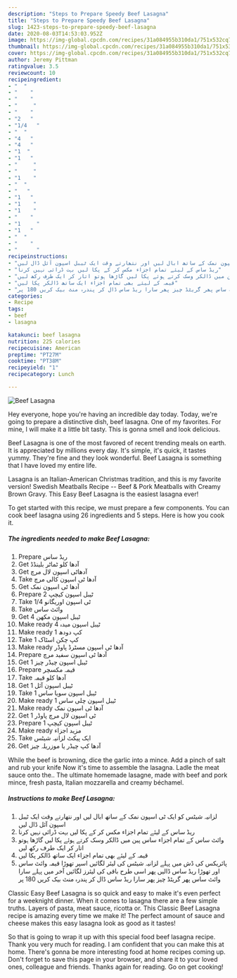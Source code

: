 ```yaml
---
description: "Steps to Prepare Speedy Beef Lasagna"
title: "Steps to Prepare Speedy Beef Lasagna"
slug: 1423-steps-to-prepare-speedy-beef-lasagna
date: 2020-08-03T14:53:03.952Z
image: https://img-global.cpcdn.com/recipes/31a084955b310da1/751x532cq70/beef-lasagna-recipe-main-photo.jpg
thumbnail: https://img-global.cpcdn.com/recipes/31a084955b310da1/751x532cq70/beef-lasagna-recipe-main-photo.jpg
cover: https://img-global.cpcdn.com/recipes/31a084955b310da1/751x532cq70/beef-lasagna-recipe-main-photo.jpg
author: Jeremy Pittman
ratingvalue: 3.5
reviewcount: 10
recipeingredient:
- "  "
- "    "
- "    "
- "     "
- "    "
- "2   "
- "1/4   "
- "  "
- "4   "
- "4   "
- "1  "
- "1   "
- "     "
- "     "
- "1    "
- "  "
- "   "
- "1   "
- "1    "
- "1    "
- "    "
- "1     "
- "1   "
- "  "
- "    "
- "      "
recipeinstructions:
- "لزانیہ شیٹس کو ایک ٹی اسپون نمک کے ساتھ ابال لیں اور نتھارتے وقت ایک ٹیبل اسپون آئل ڈال لیں"
- "ریڈ ساس کے لیئے تمام اجزاء مکس کر کے پکا لیں بہت ڈرائی نہیں کرنا"
- "وائٹ ساس کے تمام اجزاء ساس پین میں ڈالکر وسک کرتے ہوئے پکا لیں گاڑھا ہوتو اتار کر ایک طرف رکھ لیں"
- "قیمہ کے لیئے بھی تمام اجزاء ایک ساتھ ڈالکر پکا لیں"
- "پائریکس کی ڈش میں پہلے لزانیہ شیٹس کی لیئر لگائیں اسپر تھوڑا قیمہ وائٹ ساس اور تھوڑا ریڈ ساس ڈالیں پھر اسی طرح باقی کی لیئرز لگائیں آخر میں پہلے سارا وائٹ ساس پھر گریٹڈ چیز پھر سارا ریڈ ساس ڈال کر پندرہ منٹ بیک کریں 180 پر"
categories:
- Recipe
tags:
- beef
- lasagna

katakunci: beef lasagna 
nutrition: 225 calories
recipecuisine: American
preptime: "PT27M"
cooktime: "PT38M"
recipeyield: "1"
recipecategory: Lunch

---
```



![Beef Lasagna](https://img-global.cpcdn.com/recipes/31a084955b310da1/751x532cq70/beef-lasagna-recipe-main-photo.jpg)

Hey everyone, hope you're having an incredible day today. Today, we're going to prepare a distinctive dish, beef lasagna. One of my favorites. For mine, I will make it a little bit tasty. This is gonna smell and look delicious.

Beef Lasagna is one of the most favored of recent trending meals on earth. It is appreciated by millions every day. It's simple, it's quick, it tastes yummy. They're fine and they look wonderful. Beef Lasagna is something that I have loved my entire life.

Lasagna is an Italian-American Christmas tradition, and this is my favorite version! Swedish Meatballs Recipe -- Beef &amp; Pork Meatballs with Creamy Brown Gravy. This Easy Beef Lasagna is the easiest lasagna ever!


To get started with this recipe, we must prepare a few components. You can cook beef lasagna using 26 ingredients and 5 steps. Here is how you cook it.

<!--inarticleads1-->

##### The ingredients needed to make Beef Lasagna:

1. Prepare  ریڈ ساس
1. Get  آدھا کلو ٹماٹر بلینڈڈ
1. Get  آدھاٹی اسپون لال مرچ
1. Take  آدھا ٹی اسپون کالی مرچ
1. Get  آدھا ٹی اسپون نمک
1. Prepare 2 ٹیبل اسپون کیچپ
1. Take 1/4 ٹی اسپون اوریگانو
1. Take  وائٹ ساس
1. Get 4 ٹیبل اسپون مکھن
1. Make ready 4 ٹیبل اسپون میدہ
1. Make ready 1 کپ دودھ
1. Take 1 کپ چکن اسٹاک
1. Make ready  آدھا ٹی اسپون مسٹرڈ پاوڈر
1. Prepare  آدھا ٹی اسپون سفید مرچ
1. Get 1 ٹیبل اسپون چیڈر چیز
1. Prepare  قیمہ مکسچر
1. Take  آدھا کلو قیمہ
1. Get 1 ٹیبل اسپون آئل
1. Take 1 ٹیبل اسپون سویا ساس
1. Make ready 1 ٹیبل اسپون چلی ساس
1. Make ready  آدھا ٹی اسپون نمک
1. Get 1 ٹی اسپون لال مرچ پاوڈر
1. Prepare 1 ٹیبل اسپون کیچپ
1. Make ready  مزید اجزاء
1. Take  ایک پیکٹ لزانیہ شیٹس
1. Get  آدھا کپ چیڈر یا موزریلہ چیز


While the beef is browning, dice the garlic into a mince. Add a pinch of salt and rub your knife Now it&#39;s time to assemble the lasagna. Ladle the meat sauce onto the.. The ultimate homemade lasagne, made with beef and pork mince, fresh pasta, Italian mozzarella and creamy béchamel. 

<!--inarticleads2-->

##### Instructions to make Beef Lasagna:

1. لزانیہ شیٹس کو ایک ٹی اسپون نمک کے ساتھ ابال لیں اور نتھارتے وقت ایک ٹیبل اسپون آئل ڈال لیں
1. ریڈ ساس کے لیئے تمام اجزاء مکس کر کے پکا لیں بہت ڈرائی نہیں کرنا
1. وائٹ ساس کے تمام اجزاء ساس پین میں ڈالکر وسک کرتے ہوئے پکا لیں گاڑھا ہوتو اتار کر ایک طرف رکھ لیں
1. قیمہ کے لیئے بھی تمام اجزاء ایک ساتھ ڈالکر پکا لیں
1. پائریکس کی ڈش میں پہلے لزانیہ شیٹس کی لیئر لگائیں اسپر تھوڑا قیمہ وائٹ ساس اور تھوڑا ریڈ ساس ڈالیں پھر اسی طرح باقی کی لیئرز لگائیں آخر میں پہلے سارا وائٹ ساس پھر گریٹڈ چیز پھر سارا ریڈ ساس ڈال کر پندرہ منٹ بیک کریں 180 پر


Classic Easy Beef Lasagna is so quick and easy to make it&#39;s even perfect for a weeknight dinner. When it comes to lasagna there are a few simple truths. Layers of pasta, meat sauce, ricotta or. This Classic Beef Lasagna recipe is amazing every time we make it! The perfect amount of sauce and cheese makes this easy lasagna look as good as it tastes! 

So that is going to wrap it up with this special food beef lasagna recipe. Thank you very much for reading. I am confident that you can make this at home. There's gonna be more interesting food at home recipes coming up. Don't forget to save this page in your browser, and share it to your loved ones, colleague and friends. Thanks again for reading. Go on get cooking!
